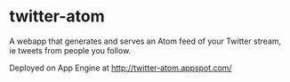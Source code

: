 twitter-atom
=============

A webapp that generates and serves an Atom feed of your Twitter stream, ie
tweets from people you follow.

Deployed on App Engine at http://twitter-atom.appspot.com/
